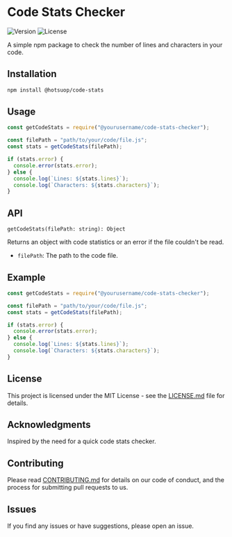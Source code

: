 

# Code Stats Checker

![Version](https://img.shields.io/badge/version-1.0.0-blue.svg)
![License](https://img.shields.io/badge/license-MIT-green.svg)

A simple npm package to check the number of lines and characters in your code.

## Installation

```bash
npm install @hotsuop/code-stats
```

## Usage

```js
const getCodeStats = require("@yourusername/code-stats-checker");

const filePath = "path/to/your/code/file.js";
const stats = getCodeStats(filePath);

if (stats.error) {
  console.error(stats.error);
} else {
  console.log(`Lines: ${stats.lines}`);
  console.log(`Characters: ${stats.characters}`);
}
```

## API

`getCodeStats(filePath: string): Object`

Returns an object with code statistics or an error if the file couldn't be read.

- `filePath`: The path to the code file.

## Example

```js
const getCodeStats = require("@yourusername/code-stats-checker");

const filePath = "path/to/your/code/file.js";
const stats = getCodeStats(filePath);

if (stats.error) {
  console.error(stats.error);
} else {
  console.log(`Lines: ${stats.lines}`);
  console.log(`Characters: ${stats.characters}`);
}
```

## License

This project is licensed under the MIT License - see the [LICENSE.md](LICENSE.md) file for details.

## Acknowledgments

Inspired by the need for a quick code stats checker.

## Contributing

Please read [CONTRIBUTING.md](CONTRIBUTING.md) for details on our code of conduct, and the process for submitting pull requests to us.

## Issues

If you find any issues or have suggestions, please open an issue.
